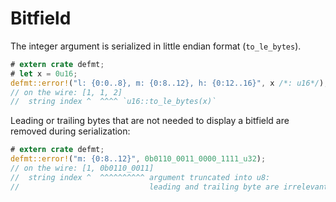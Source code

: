 # Bitfield

The integer argument is serialized in little endian format (`to_le_bytes`).

``` rust
# extern crate defmt;
# let x = 0u16;
defmt::error!("l: {0:0..8}, m: {0:8..12}, h: {0:12..16}", x /*: u16*/);
// on the wire: [1, 1, 2]
//  string index ^  ^^^^ `u16::to_le_bytes(x)`
```

Leading or trailing bytes that are not needed to display a bitfield are removed during serialization:

``` rust
# extern crate defmt;
defmt::error!("m: {0:8..12}", 0b0110_0011_0000_1111_u32);
// on the wire: [1, 0b0110_0011]
//  string index ^  ^^^^^^^^^^ argument truncated into u8:
//                             leading and trailing byte are irrelevant
```
